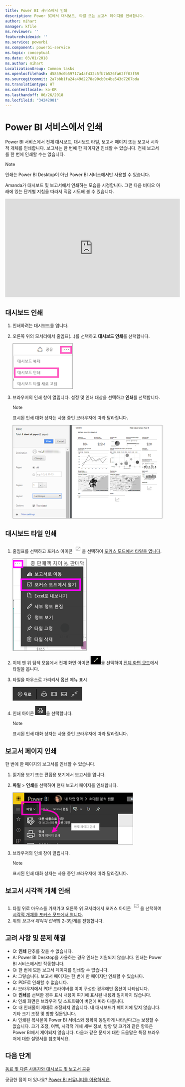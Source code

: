 ```yaml
---
title: Power BI 서비스에서 인쇄
description: Power BI에서 대시보드, 타일 또는 보고서 페이지를 인쇄합니다.
author: mihart
manager: kfile
ms.reviewer: ''
featuredvideoid: ''
ms.service: powerbi
ms.component: powerbi-service
ms.topic: conceptual
ms.date: 03/01/2018
ms.author: mihart
LocalizationGroup: Common tasks
ms.openlocfilehash: d5859c0b59717a4af432c5fb7b526fa62ff03f59
ms.sourcegitcommit: 2a7bbb1fa24a49d2278a90cb0c4be543d7267bda
ms.translationtype: HT
ms.contentlocale: ko-KR
ms.lasthandoff: 06/26/2018
ms.locfileid: "34242981"
---
```

# <a name="printing-from-power-bi-service"></a>Power BI 서비스에서 인쇄
Power BI 서비스에서 전체 대시보드, 대시보드 타일, 보고서 페이지 또는 보고서 시각적 개체를 인쇄합니다. 보고서는 한 번에 한 페이지만 인쇄할 수 있습니다. 전체 보고서를 한 번에 인쇄할 수는 없습니다.

> [!NOTE]
> 인쇄는 Power BI Desktop이 아닌 Power BI 서비스에서만 사용할 수 있습니다.
> 
> 

Amanda가 대시보드 및 보고서에서 인쇄하는 모습을 시청합니다. 그런 다음 비디오 아래에 있는 단계별 지침을 따라서 직접 시도해 볼 수 있습니다.

<iframe width="560" height="315" src="https://www.youtube.com/embed/jtlLGRKBvXY" frameborder="0" allowfullscreen></iframe>

## <a name="print-a-dashboard"></a>대시보드 인쇄
1. 인쇄하려는 대시보드를 엽니다.
2. 오른쪽 위의 모서리에서 줄임표(...)를 선택하고 **대시보드 인쇄**를 선택합니다.
   
    ![대시보드 인쇄 옵션](media/service-print/pbi_print_dash_ellipses.png)
3. 브라우저의 인쇄 창이 열립니다. 설정 및 인쇄 대상을 선택하고 **인쇄**를 선택합니다.
   
   > [!NOTE]
   > 표시된 인쇄 대화 상자는 사용 중인 브라우저에 따라 달라집니다.
   > 
   
    ![인쇄 대화 상자](media/service-print/pbi_print_dash_new2.png)

## <a name="print-a-dashboard-tile"></a>대시보드 타일 인쇄
1. 줄임표를 선택하고 포커스 아이콘 ![포커스 아이콘](media/service-print/power-bi-focus-icon.png)을 선택하여 [포커스 모드에서 타일을 엽니다](service-focus-mode.md).
   
    ![줄임표 메뉴](media/service-print/menu-options.png)
2. 이제 맨 위 탐색 모음에서 전체 화면 아이콘 ![전체 화면 아이콘](media/service-print/power-bi-full-screen-icon.png)을 선택하여 [전체 화면 모드](service-fullscreen-mode.md)에서 타일을 봅니다.
3. 타일을 마우스로 가리켜서 옵션 메뉴 표시
   
    ![전체 화면 옵션 메뉴](media/service-print/menu-options-new.png)
4. 인쇄 아이콘 ![인쇄 아이콘](media/service-print/print-icon.png)을 선택합니다.     
   
   > [!NOTE]
   > 표시된 인쇄 대화 상자는 사용 중인 브라우저에 따라 달라집니다.
   > 
   > 

## <a name="print-a-report-page"></a>보고서 페이지 인쇄
한 번에 한 페이지의 보고서를 인쇄할 수 있습니다.

1. 읽기용 보기 또는 편집용 보기에서 보고서를 엽니다.
2. **파일** > **인쇄**를 선택하여 현재 보고서 페이지를 인쇄합니다.
   
    ![Power BI 파일 메뉴](media/service-print/power-bi-print.png)
3. 브라우저의 인쇄 창이 열립니다.
   
   > [!NOTE]
   > 표시된 인쇄 대화 상자는 사용 중인 브라우저에 따라 달라집니다.
   > 
   > 

## <a name="print-a-report-visual"></a>보고서 시각적 개체 인쇄
1. 타일 위로 마우스를 가져가고 오른쪽 위 모서리에서 포커스 아이콘 ![포커스 아이콘](media/service-print/power-bi-focus-icon.png)을 선택하여 [시각적 개체를 포커스 모드에서 엽니다](service-focus-mode.md).
2. 위의 *보고서 페이지 인쇄*의 2-3단계를 진행합니다.

## <a name="considerations-and-troubleshooting"></a>고려 사항 및 문제 해결
* Q: **인쇄** 단추를 찾을 수 없습니다.    
* A: Power BI Desktop을 사용하는 경우 인쇄는 지원되지 않습니다.  인쇄는 Power BI 서비스에서만 작동합니다.
* Q: 한 번에 모든 보고서 페이지를 인쇄할 수 없습니다.    
* A: 그렇습니다. 보고서 페이지는 한 번에 한 페이지만 인쇄할 수 있습니다.
* Q: PDF로 인쇄할 수 없습니다.    
* A: 브라우저에서 PDF 드라이버를 이미 구성한 경우에만 옵션이 나타납니다.    
* Q: **인쇄**를 선택한 경우 표시 내용이 여기에 표시된 내용과 일치하지 않습니다.    
* A: 인쇄 화면은 브라우저 및 소프트웨어 버전에 따라 다릅니다.
* Q: 내 인쇄물이 제대로 조정되지 않습니다.  내 대시보드가 페이지에 맞지 않습니다. 기타 크기 조정 및 방향 질문입니다.    
* A: 인쇄된 복사본이 Power BI 서비스와 정확히 동일하게 나타난다고는 보장할 수 없습니다. 크기 조정, 여백, 시각적 개체 세부 정보, 방향 및 크기와 같은 항목은 Power BI에서 제어되지 않습니다. 다음과 같은 문제에 대한 도움말은 특정 브라우저에 대한 설명서를 참조하세요.      

## <a name="next-steps"></a>다음 단계
[동료 및 다른 사용자와 대시보드 및 보고서 공유](service-share-dashboards.md)

궁금한 점이 더 있나요? [Power BI 커뮤니티를 이용하세요.](http://community.powerbi.com/)

